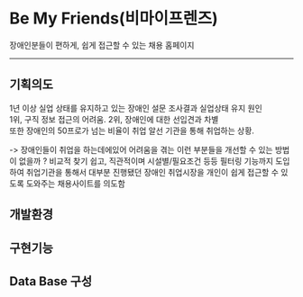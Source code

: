 # Be My Friends(비마이프렌즈)
장애인분들이 편하게, 쉽게 접근할 수 있는 채용 홈페이지

* * *

## 기획의도
1년 이상 실업 상태를 유지하고 있는 장애인 설문 조사결과 실업상태 유지 원인   
1위, 구직 정보 접근의 어려움. 2위, 장애인에 대한 선입견과 차별   
또한 장애인의 50프로가 넘는 비율이 취업 알선 기관을 통해 취업하는 상황.

-> 장애인들이 취업을 하는데에있어 어려움을 겪는 이런 부분들을 개선할 수 있는 방법이 없을까 ?
비교적 찾기 쉽고, 직관적이며 시설별/필요조건 등등 필터링 기능까지 도입하여 취업기관을 통해서 대부분 진행됐던
장애인 취업시장을 개인이 쉽게 접근할 수 있도록 도와주는 채용사이트를 의도함

## 개발환경

## 구현기능

## Data Base 구성
